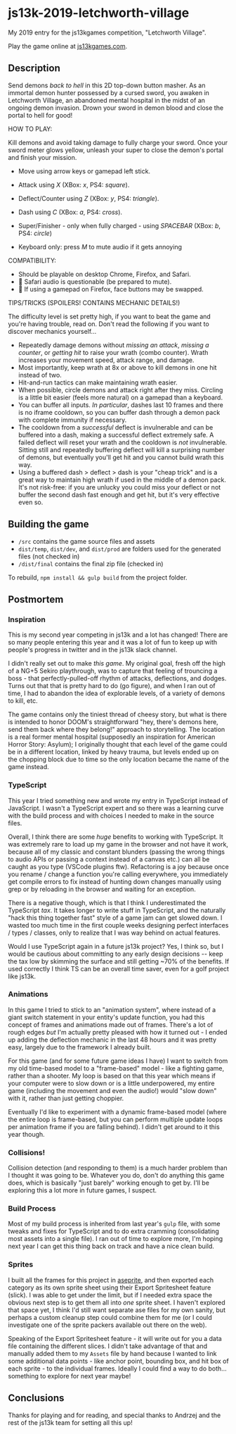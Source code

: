 # js13k-2019-letchworth-village

My 2019 entry for the js13kgames competition, "Letchworth Village".

Play the game online at [js13kgames.com](https://js13kgames.com/games/letchworth-village/).

## Description

Send demons _back to hell_ in this 2D top-down button masher. As an immortal demon hunter possessed by a cursed sword,
you awaken in Letchworth Village, an abandoned mental hospital in the midst of an ongoing demon invasion. Drown your
sword in demon blood and close the portal to hell for good!

HOW TO PLAY:

Kill demons and avoid taking damage to fully charge your sword. Once your sword meter glows yellow, unleash
your super to close the demon's portal and finish your mission.

- Move using arrow keys or gamepad left stick.
- Attack using *X* (XBox: *x*, PS4: *square*).
- Deflect/Counter using *Z* (XBox: *y*, PS4: *triangle*).
- Dash using *C* (XBox: *a*, PS4: *cross*).
- Super/Finisher - only when fully charged - using *SPACEBAR* (XBox: *b*, PS4: *circle*)

- Keyboard only: press *M* to mute audio if it gets annoying

COMPATIBILITY:

- Should be playable on desktop Chrome, Firefox, and Safari.
- :bug: Safari audio is questionable (be prepared to mute).
- :bug: If using a gamepad on Firefox, face buttons may be swapped.

TIPS/TRICKS (SPOILERS! CONTAINS MECHANIC DETAILS!)

The difficulty level is set pretty high, if you want to beat the game and you're having trouble,
read on. Don't read the following if you want to discover mechanics yourself...

- Repeatedly damage demons without _missing an attack_, _missing a counter_, or _getting hit_ to raise
  your wrath (combo counter). Wrath increases your movement speed, attack range, and damage.
- Most importantly, keep wrath at 8x or above to kill demons in one hit instead of two.
- Hit-and-run tactics can make maintaining wrath easier.
- When possible, circle demons and attack right after they miss. Circling is a little bit easier
  (feels more natural) on a gamepad than a keyboard.
- You can buffer all inputs. _In particular_, dashes last 10 frames and there is no iframe cooldown,
  so you can buffer dash through a demon pack with complete immunity if necessary.
- The cooldown from a _successful_ deflect is invulnerable and can be buffered into a dash, making
  a successful deflect extremely safe. A failed deflect will reset your wrath and the cooldown is
  _not_ invulnerable. Sitting still and repeatedly buffering deflect will kill a surprising number
  of demons, but eventually you'll get hit and you cannot build wrath this way.
- Using a buffered dash > deflect > dash is your "cheap trick" and is a great way to maintain high
  wrath if used in the middle of a demon pack. It's not risk-free: if you are unlucky you could miss
  your deflect or not buffer the second dash fast enough and get hit, but it's very effective even so.

## Building the game

- `/src` contains the game source files and assets
- `dist/temp`, `dist/dev`, and `dist/prod` are folders used for the generated files (not checked in)
- `/dist/final` contains the final zip file (checked in)

To rebuild, `npm install && gulp build` from the project folder.

## Postmortem

### Inspiration

This is my second year competing in js13k and a lot has changed! There are so many people entering this year and it was a lot
of fun to keep up with people's progress in twitter and in the js13k slack channel.

I didn't really set out to make _this game_. My original goal, fresh off the high of a NG+5 Sekiro playthrough, was to capture
that feeling of trouncing a boss - that perfectly-pulled-off rhythm of attacks, deflections, and dodges. Turns out that that
is pretty hard to do (go figure), and when I ran out of time, I had to abandon the idea of explorable levels, of a variety
of demons to kill, etc.

The game contains only the tiniest thread of cheesy story, but what is there is intended to honor DOOM's straightforward
"hey, there's demons here, send them back where they belong!" approach to storytelling. The location is a real former
mental hospital (supposedly an inspiration for American Horror Story: Asylum); I originally thought that each level of the
game could be in a different location, linked by heavy trauma, but levels ended up on the chopping block due to time
so the only location became the name of the game instead.

### TypeScript

This year I tried something new and wrote my entry in TypeScript instead of JavaScript. I wasn't a TypeScript expert and
so there was a learning curve with the build process and with choices I needed to make in the source files.

Overall, I think there are some _huge_ benefits to working with TypeScript. It was extremely rare to load up my game
in the browser and not have it work, because all of my classic and constant blunders (passing the wrong things to audio
APIs or passing a context instead of a canvas etc.) can all be caught as you type (VSCode plugins ftw). Refactoring is
a joy because once you rename / change a function you're calling everywhere, you immediately get compile errors to fix
instead of hunting down changes manually using grep or by reloading in the browser and waiting for an exception.

There is a negative though, which is that I think I underestimated the TypeScript _tax_. It takes longer to write stuff
in TypeScript, and the naturally "hack this thing together fast" style of a game jam can get slowed down. I wasted
too much time in the first couple weeks designing perfect interfaces / types / classes, only to realize that I was way
behind on actual features.

Would I use TypeScript again in a future js13k project? Yes, I think so, but I would be cautious about committing to
any early design decisions -- keep the tax low by skimming the surface and still getting ~70% of the benefits. If
used correctly I think TS can be an overall time saver, even for a golf project like js13k.

### Animations

In this game I tried to stick to an "animation system", where instead of a giant switch statement in your entity's
update function, you had this concept of frames and animations made out of frames. There's a lot of rough edges
_but_ I'm actually pretty pleased with how it turned out - I ended up adding the deflection mechanic in the last
48 hours and it was pretty easy, largely due to the framework I already built.

For this game (and for some future game ideas I have) I want to switch from my old time-based model to a "frame-based"
model - like a fighting game, rather than a shooter. My loop is based on that this year which means if your computer
were to slow down or is a little underpowered, my entire game (including the movement and even the audio!) would
"slow down" with it, rather than just getting choppier.

Eventually I'd like to experiment with a dynamic frame-based model (where the entire loop is frame-based, but you
can perform multiple update loops per animation frame if you are falling behind). I didn't get around to it this year
though.

### Collisions!

Collision detection (and responding to them) is a much harder problem than I thought it was going to be. Whatever
you do, don't do anything this game does, which is basically "just barely" working enough to get by. I'll be
exploring this a lot more in future games, I suspect.

### Build Process

Most of my build process is inherited from last year's `gulp` file, with some tweaks and fixes for TypeScript and
to do extra cramming (consolidating most assets into a single file). I ran out of time to explore more, I'm hoping
next year I can get this thing back on track and have a nice clean build.

### Sprites

I built all the frames for this project in [aseprite](https://www.aseprite.org/), and then exported each category
as its own sprite sheet using their Export Spritesheet feature (slick). I was able to get under the limit, but
if I needed extra space the obvious next step is to get them all into _one_ sprite sheet. I haven't explored that
space yet, I think I'd still want separate ase files for my own sanity, but perhaps a custom cleanup step could
combine them for me (or I could investigate one of the sprite packers available out there on the web).

Speaking of the Export Spritesheet feature - it will write out for you a data file containing the different slices.
I didn't take advantage of that and manually added them to my `Assets` file by hand because I wanted to link some
additional data points - like anchor point, bounding box, and hit box of each sprite - to the individual frames.
Ideally I could find a way to do both... something to explore for next year maybe!

## Conclusions

Thanks for playing and for reading, and special thanks to Andrzej and the rest of the js13k team for setting all this up!

